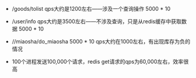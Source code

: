 - /goods/tolist  qps大约是1200左右——涉及一个查询操作 5000 * 10
- /user/info qps大约是3500左右——不涉及查询，只是从redis缓存中获取数据 5000 * 10
- //miaosha/do_miaosha  5000 * 10 qps大约在1000左右，有出现库存为负的情况

- 100个进程发送100,000个请求，redis get请求的qps为60,000左右，效率很高